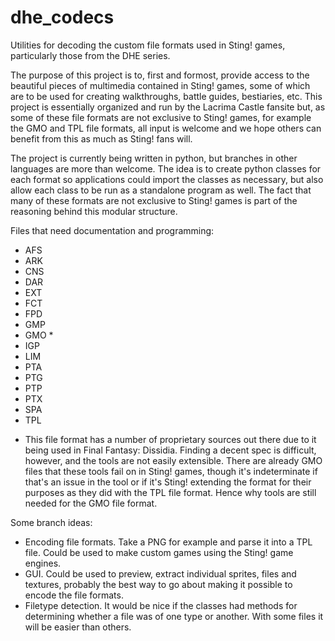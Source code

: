 
dhe_codecs
==========

Utilities for decoding the custom file formats used in Sting! games, particularly those from the DHE series.

The purpose of this project is to, first and formost, provide access to the beautiful pieces of multimedia contained in Sting! games, some of which are to be used for creating walkthroughs, battle guides, bestiaries, etc. This project is essentially organized and run by the Lacrima Castle fansite but, as some of these file formats are not exclusive to Sting! games, for example the GMO and TPL file formats, all input is welcome and we hope others can benefit from this as much as Sting! fans will.

The project is currently being written in python, but branches in other languages are more than welcome. The idea is to create python classes for each format so applications could import the classes as necessary, but also allow each class to be run as a standalone program as well. The fact that many of these formats are not exclusive to Sting! games is part of the reasoning behind this modular structure.

Files that need documentation and programming:
- AFS
- ARK
- CNS
- DAR
- EXT
- FCT
- FPD
- GMP
- GMO *
- IGP
- LIM
- PTA
- PTG
- PTP
- PTX
- SPA
- TPL

* This file format has a number of proprietary sources out there due to it being used in Final Fantasy: Dissidia. Finding a decent spec is difficult, however, and the tools are not easily extensible. There are already GMO files that these tools fail on in Sting! games, though it's indeterminate if that's an issue in the tool or if it's Sting! extending the format for their purposes as they did with the TPL file format. Hence why tools are still needed for the GMO file format.


Some branch ideas: 
- Encoding file formats. Take a PNG for example and parse it into a TPL file. Could be used to make custom games using the Sting! game engines.
- GUI. Could be used to preview, extract individual sprites, files and textures, probably the best way to go about making it possible to encode the file formats.
- Filetype detection. It would be nice if the classes had methods for determining whether a file was of one type or another. With some files it will be easier than others.
